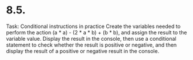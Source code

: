 # 8.5.

Task: Conditional instructions in practice
Create the variables needed to perform the action (a * a) - (2 * a * b) + (b * b), and assign the result to the variable value. Display the result in the console, then use a conditional statement to check whether the result is positive or negative, and then display the result of a positive or negative result in the console.
